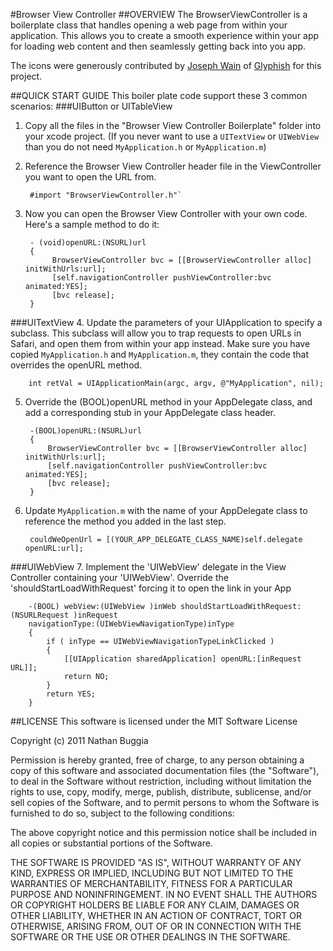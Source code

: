 #Browser View Controller
##OVERVIEW
The BrowserViewController is a boilerplate class that handles opening a web page from within your application. This allows you to create a smooth experience within your app for loading web content and then seamlessly getting back into you app.

The icons were generously contributed by [Joseph Wain]("http://http://penandthink.com/") of [Glyphish]("http://glyphish.com") for this project.

##QUICK START GUIDE
This boiler plate code support these 3 common scenarios:
###UIButton or UITableView
1. Copy all the files in the "Browser View Controller Boilerplate" folder into your xcode project. (If you never want to use a `UITextView` or `UIWebView` than you do not need `MyApplication.h` or `MyApplication.m`)

2. Reference the Browser View Controller header file in the ViewController you want to open the URL from.

        #import "BrowserViewController.h"`

3. Now you can open the Browser View Controller with your own code. Here's a sample method to do it:

        - (void)openURL:(NSURL)url
        {
             BrowserViewController bvc = [[BrowserViewController alloc] initWithUrls:url];
             [self.navigationController pushViewController:bvc animated:YES];
             [bvc release];
        }

###UITextView
4. Update the parameters of your UIApplication to specify a subclass. This subclass will allow you to trap requests to open URLs in Safari, and open them from within your app instead. Make sure you have copied `MyApplication.h` and `MyApplication.m`, they contain the code that overrides the openURL method.

        int retVal = UIApplicationMain(argc, argv, @"MyApplication", nil);

5. Override the (BOOL)openURL method in your AppDelegate class, and add a corresponding stub in your AppDelegate class header.

        -(BOOL)openURL:(NSURL)url
        {
            BrowserViewController bvc = [[BrowserViewController alloc] initWithUrls:url];
            [self.navigationController pushViewController:bvc animated:YES];
            [bvc release];
        }

6. Update `MyApplication.m` with the name of your AppDelegate class to reference the method you added in the last step.

        couldWeOpenUrl = [(YOUR_APP_DELEGATE_CLASS_NAME)self.delegate openURL:url];

###UIWebView
7. Implement the 'UIWebView' delegate in the View Controller containing your 'UIWebView'. Override the 'shouldStartLoadWithRequest' forcing it to open the link in your App

        -(BOOL) webView:(UIWebView )inWeb shouldStartLoadWithRequest:(NSURLRequest )inRequest 
        navigationType:(UIWebViewNavigationType)inType 
        {
            if ( inType == UIWebViewNavigationTypeLinkClicked ) 
            {
                [[UIApplication sharedApplication] openURL:[inRequest URL]];
                return NO;
            }
            return YES;
        }

##LICENSE
This software is licensed under the MIT Software License

Copyright (c) 2011 Nathan Buggia

Permission is hereby granted, free of charge, to any person obtaining a copy of this software and associated documentation files (the "Software"), to deal in the Software without restriction, including without limitation the rights to use, copy, modify, merge, publish, distribute, sublicense, and/or sell copies of the Software, and to permit persons to whom the Software is furnished to do so, subject to the following conditions:

The above copyright notice and this permission notice shall be included in all copies or substantial portions of the Software.

THE SOFTWARE IS PROVIDED "AS IS", WITHOUT WARRANTY OF ANY KIND, EXPRESS OR IMPLIED, INCLUDING BUT NOT LIMITED TO THE WARRANTIES OF MERCHANTABILITY, FITNESS FOR A PARTICULAR PURPOSE AND NONINFRINGEMENT. IN NO EVENT SHALL THE AUTHORS OR COPYRIGHT HOLDERS BE LIABLE FOR ANY CLAIM, DAMAGES OR OTHER LIABILITY, WHETHER IN AN ACTION OF CONTRACT, TORT OR OTHERWISE, ARISING FROM, OUT OF OR IN CONNECTION WITH THE SOFTWARE OR THE USE OR OTHER DEALINGS IN THE SOFTWARE.
